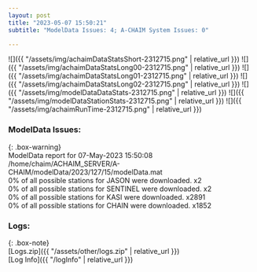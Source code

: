 ```yaml
---
layout: post
title: "2023-05-07 15:50:21"
subtitle: "ModelData Issues: 4; A-CHAIM System Issues: 0"

---
```


![]({{ "/assets/img/achaimDataStatsShort-2312715.png" | relative_url }})
![]({{ "/assets/img/achaimDataStatsLong00-2312715.png" | relative_url }})
![]({{ "/assets/img/achaimDataStatsLong01-2312715.png" | relative_url }})
![]({{ "/assets/img/achaimDataStatsLong02-2312715.png" | relative_url }})
![]({{ "/assets/img/modelDataDataStats-2312715.png" | relative_url }})
![]({{ "/assets/img/modelDataStationStats-2312715.png" | relative_url }})
![]({{ "/assets/img/achaimRunTime-2312715.png" | relative_url }})


### ModelData Issues:  
  
{: .box-warning}  
 ModelData report for 07-May-2023 15:50:08   
 /home/chaim/ACHAIM_SERVER/A-CHAIM/modelData/2023/127/15/modelData.mat   
 0% of all possible stations for JASON were downloaded. x2   
 0% of all possible stations for SENTINEL were downloaded. x2   
 0% of all possible stations for KASI were downloaded. x2891   
 0% of all possible stations for CHAIN were downloaded. x1852   
  


### Logs:  
  
{: .box-note}  
[Logs.zip]({{ "/assets/other/logs.zip" | relative_url }})  
[Log Info]({{ "/logInfo" | relative_url }})  

